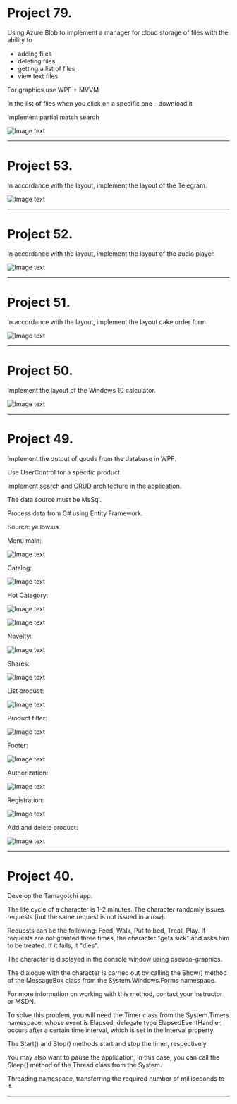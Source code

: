 
# Project 79.

Using Azure.Blob to implement a manager for cloud storage of files with the ability to
- adding files
- deleting files
- getting a list of files
- view text files

For graphics use WPF + MVVM

In the list of files when you click on a specific one - download it

Implement partial match search

![Image text](https://raw.githubusercontent.com/VLola/c-sharp-wpf/master/Project_79/Resources/Menu_Main.png)

___

# Project 53.

In accordance with the layout, implement the layout of the Telegram.

![Image text](https://raw.githubusercontent.com/VLola/c-sharp-wpf/master/Project_53/Resources/Menu_Main.png)

___
# Project 52.

In accordance with the layout, implement the layout of the audio player.

![Image text](https://raw.githubusercontent.com/VLola/c-sharp-wpf/master/Project_52/Resources/Menu_Main.png)

___

# Project 51.

In accordance with the layout, implement the layout cake order form.

![Image text](https://raw.githubusercontent.com/VLola/c-sharp-wpf/master/Project_51/Resources/Menu_Main.png)

___

# Project 50.

Implement the layout of the Windows 10 calculator.

![Image text](https://raw.githubusercontent.com/VLola/c-sharp-wpf/master/Project_50/Resources/Menu_Calculator.png)

___
# Project 49.

Implement the output of goods from the database in WPF. 

Use UserControl for a specific product. 

Implement search and CRUD architecture in the application. 

The data source must be MsSql. 

Process data from C# using Entity Framework.

Source: yellow.ua

Menu main:

![Image text](https://raw.githubusercontent.com/VLola/c-sharp-wpf/master/Project_49/Resources/Menu_Main.png)

Catalog:

![Image text](https://raw.githubusercontent.com/VLola/c-sharp-wpf/master/Project_49/Resources/Menu_Catalog.png)

Hot Category:

![Image text](https://raw.githubusercontent.com/VLola/c-sharp-wpf/master/Project_49/Resources/Menu_Hot_Category1.png)

![Image text](https://raw.githubusercontent.com/VLola/c-sharp-wpf/master/Project_49/Resources/Menu_Hot_Category2.png)

Novelty:

![Image text](https://raw.githubusercontent.com/VLola/c-sharp-wpf/master/Project_49/Resources/Menu_Novelty.png)

Shares:

![Image text](https://raw.githubusercontent.com/VLola/c-sharp-wpf/master/Project_49/Resources/Menu_Shares.png)

List product:

![Image text](https://raw.githubusercontent.com/VLola/c-sharp-wpf/master/Project_49/Resources/Menu_List_Product.png)

Product filter:

![Image text](https://raw.githubusercontent.com/VLola/c-sharp-wpf/master/Project_49/Resources/Menu_Filter.jpg)

Footer:

![Image text](https://raw.githubusercontent.com/VLola/c-sharp-wpf/master/Project_49/Resources/Menu_Footer.png)

Authorization:

![Image text](https://raw.githubusercontent.com/VLola/c-sharp-wpf/master/Project_49/Resources/Menu_Authorization.png)

Registration:

![Image text](https://raw.githubusercontent.com/VLola/c-sharp-wpf/master/Project_49/Resources/Menu_Registration.png)

Add and delete product:

![Image text](https://raw.githubusercontent.com/VLola/c-sharp-wpf/master/Project_49/Resources/Menu_Add_Delete_Product.png)

___
# Project 40.

Develop the Tamagotchi app.

The life cycle of a character is 1-2 minutes.
The character randomly issues requests (but the same request is not issued in a row).

Requests can be the following: Feed, Walk, Put to bed, Treat, Play.
If requests are not granted three times,
the character "gets sick" and asks him to be treated.
If it fails, it "dies".

The character is displayed in the console window using pseudo-graphics.

The dialogue with the character is carried out by calling the Show() method of the MessageBox class from the System.Windows.Forms namespace.

For more information on working with this method, contact your instructor or MSDN.

To solve this problem, you will need the Timer class from the System.Timers namespace, whose event is Elapsed,
delegate type ElapsedEventHandler, occurs after a certain time interval,
which is set in the Interval property.

The Start() and Stop() methods start and stop the timer, respectively.

You may also want to pause the application,
in this case, you can call the Sleep() method of the Thread class from the System.

Threading namespace, transferring the required number of milliseconds to it.
___
